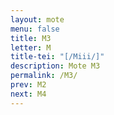 ```yaml
---
layout: mote
menu: false
title: M3
letter: M
title-tei: "[/Miii/]"
description: Mote M3
permalink: /M3/
prev: M2
next: M4
---
```

